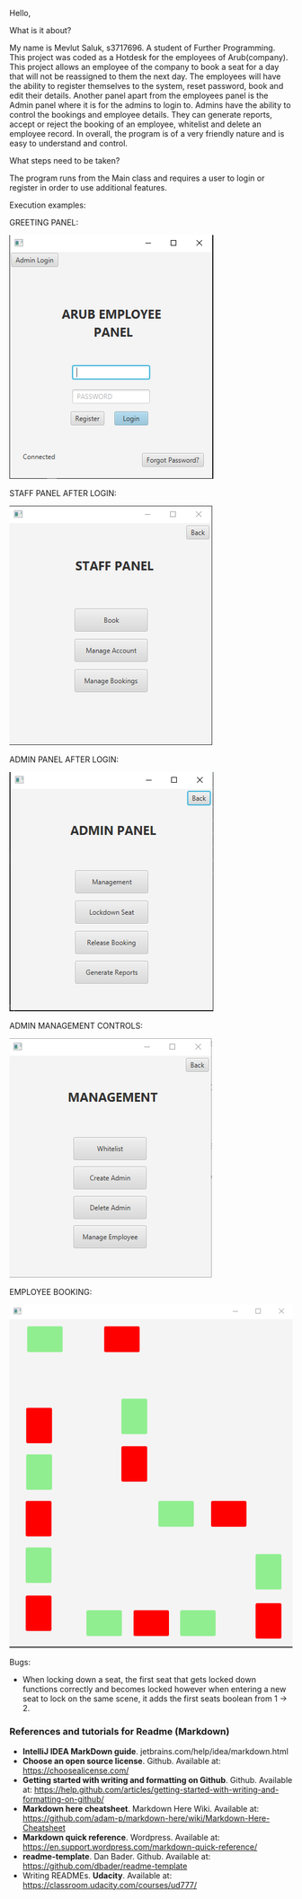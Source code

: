Hello,

What is it about?

My name is Mevlut Saluk, s3717696. A student of Further Programming. This project was coded as a Hotdesk for the employees of 
Arub(company). This project allows an employee of the company to book a seat for a day that will
not be reassigned to them the next day. The employees will have the ability to register 
themselves to the system, reset password, book and edit their details. Another panel apart from
the employees panel is the Admin panel where it is for the admins to login to. Admins have
the ability to control the bookings and employee details. They can generate reports, accept or reject
the booking of an employee, whitelist and delete an employee record. In overall, the program is of a very friendly nature and is easy to understand and control.

What steps need to be taken?

The program runs from the Main class and requires a user to login or register in order
to use additional features.

Execution examples:

GREETING PANEL:

![img_1.png](img_1.png)

STAFF PANEL AFTER LOGIN:

![img.png](img.png)

ADMIN PANEL AFTER LOGIN:
    
![img_2.png](img_2.png)

ADMIN MANAGEMENT CONTROLS:

![img_3.png](img_3.png)

EMPLOYEE BOOKING:

![img_4.png](img_4.png)

Bugs:
- When locking down a seat, the first seat that gets locked down
functions correctly and becomes locked however when entering a new
  seat to lock on the same scene, it adds the first seats boolean from
  1 -> 2.




### References and tutorials for Readme (Markdown)
- **IntelliJ IDEA MarkDown guide**. jetbrains.com/help/idea/markdown.html
- **Choose an open source license**. Github. Available at: https://choosealicense.com/
- **Getting started with writing and formatting on Github**. Github. Available at: https://help.github.com/articles/getting-started-with-writing-and-formatting-on-github/
- **Markdown here cheatsheet**. Markdown Here Wiki. Available at: https://github.com/adam-p/markdown-here/wiki/Markdown-Here-Cheatsheet
- **Markdown quick reference**. Wordpress. Available at: https://en.support.wordpress.com/markdown-quick-reference/
- **readme-template**. Dan Bader. Github. Available at: https://github.com/dbader/readme-template
- Writing READMEs. **Udacity**. Available at: https://classroom.udacity.com/courses/ud777/
